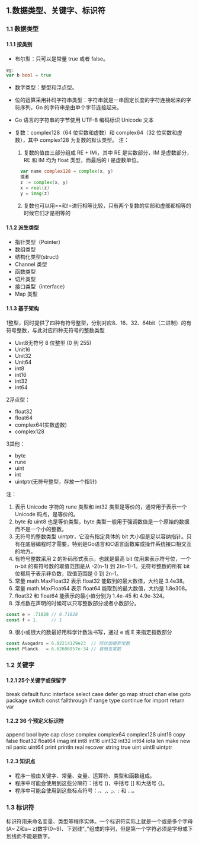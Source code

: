 ## 1.数据类型、关键字、标识符

### 1.1 数据类型

#### 1.1.1 按类别

- 布尔型：只可以是常量 true 或者 false。

```go
eg:
var b bool = true
```

- 数字类型：整型和浮点型。

- 位的运算采用补码字符串类型：字符串就是一串固定长度的字符连接起来的字符序列，Go 的字符串是由单个字节连接起来。

- Go 语言的字符串的字节使用 UTF-8 编码标识 Unicode 文本

- 复数：complex128（64 位实数和虚数）和 complex64（32 位实数和虚数），其中 complex128 为复数的默认类型。
  注：

  1. 复数的值由三部分组成 RE + IMi，其中 RE 是实数部分，IM 是虚数部分，RE 和 IM 均为 float 类型，而最后的 i 是虚数单位。

  ```go
    var name complex128 = complex(x, y)
    或者
    z := complex(x, y)
    x = real(z) 
    y = imag(z)
  ```

  2. 复数也可以用==和!=进行相等比较，只有两个复数的实部和虚部都相等的时候它们才是相等的

#### 1.1.2 派生类型

- 指针类型（Pointer）
- 数组类型
- 结构化类型(struct)
- Channel 类型
- 函数类型
- 切片类型
- 接口类型（interface）
- Map 类型

#### 1.1.3 基于架构

1整型，同时提供了四种有符号整型，分别对应8、16、32、64bit（二进制）的有符号整数，与此对应四种无符号的整数类型

- Uint8无符号 8 位整型 (0 到 255)
- Unit16
- Unit32
- Unit64
- int8
- int16
- int32
- int64

2浮点型：

- float32
- float64
- complex64(实数虚数)
- complex128

3其他：

- byte
- rune
- uint
- int
- uintptr(无符号整型，存放一个指针)

注：

1. 表示 Unicode 字符的 rune 类型和 int32 类型是等价的，通常用于表示一个 Unicode 码点，是等价的。
2. byte 和 uint8 也是等价类型，byte 类型一般用于强调数值是一个原始的数据而不是一个小的整数。
3. 无符号的整数类型 uintptr，它没有指定具体的 bit 大小但是足以容纳指针。只有在底层编程时才需要，特别是Go语言和C语言函数库或操作系统接口相交互的地方。
4. 有符号整数采用 2 的补码形式表示，也就是最高 bit 位用来表示符号位，一个 n-bit 的有符号数的取值范围是从 -2(n-1) 到 2(n-1)-1。无符号整数的所有 bit 位都用于表示非负数，取值范围是 0 到 2n-1。
5. 常量 math.MaxFloat32 表示 float32 能取到的最大数值，大约是 3.4e38。
6. 常量 math.MaxFloat64 表示 float64 能取到的最大数值，大约是 1.8e308。
7. float32 和 float64 能表示的最小值分别为 1.4e-45 和 4.9e-324。
8. 浮点数在声明的时候可以只写整数部分或者小数部分。

```go
const e = .71828 // 0.71828
const f = 1.     // 1
```

9. 很小或很大的数最好用科学计数法书写，通过 e 或 E 来指定指数部分

```go 
const Avogadro = 6.02214129e23  // 阿伏伽德罗常数
const Planck   = 6.62606957e-34 // 普朗克常数
```

### 1.2 关键字

#### 1.2.1 25个关键字或保留字

break default func interface select
case defer go map struct
chan else goto package switch
const fallthrough if range type
continue for import return var

#### 1.2.2 36 个预定义标识符

append bool byte cap close complex complex64 complex128 uint16
copy false float32 float64 imag int int8 int16 uint32
int32 int64 iota len make new nil panic uint64
print println real recover string true uint uint8 uintptr

#### 1.2.3 知识点

- 程序一般由关键字、常量、变量、运算符、类型和函数组成。
- 程序中可能会使用到这些分隔符：括号 ()，中括号 [] 和大括号 {}。
- 程序中可能会使用到这些标点符号：.、,、;、: 和 …。

### 1.3 标识符

标识符用来命名变量、类型等程序实体。一个标识符实际上就是一个或是多个字母(A~ Z和a~ z)数字(0~9)、下划线“_”组成的序列，但是第一个字符必须是字母或下划线而不能是数字。

